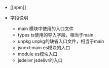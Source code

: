 - [[npm]]
- 字段说明

  - main 模块中使用的入口文件
  - types ts使用的导入字段，相当于main
  - unpkg unpkg的缺省入口文件，相当于main
  - jsnext:main es模块的入口
  - module es模块入口
  - jsdelivr jsdelivr的入口
